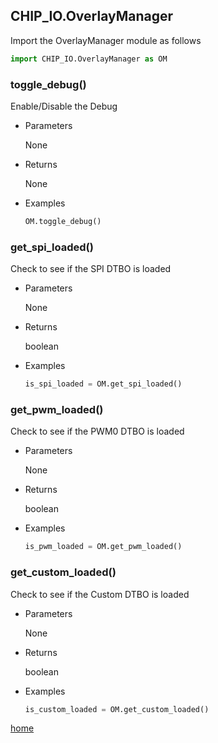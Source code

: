 ## CHIP_IO.OverlayManager
Import the OverlayManager module as follows

  ```python
  import CHIP_IO.OverlayManager as OM
  ```

### toggle_debug()
Enable/Disable the Debug

* Parameters
  
  None

* Returns

  None

* Examples

  ```python
  OM.toggle_debug()
  ```

### get_spi_loaded()
Check to see if the SPI DTBO is loaded

* Parameters
  
  None

* Returns

  boolean

* Examples

  ```python
  is_spi_loaded = OM.get_spi_loaded()
  ```

### get_pwm_loaded()
Check to see if the PWM0 DTBO is loaded

* Parameters
  
  None

* Returns

  boolean

* Examples

  ```python
  is_pwm_loaded = OM.get_pwm_loaded()
  ```

### get_custom_loaded()
Check to see if the Custom DTBO is loaded

* Parameters
  
  None

* Returns

  boolean

* Examples

  ```python
  is_custom_loaded = OM.get_custom_loaded()
  ```

[home](./index.md)
